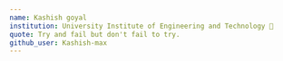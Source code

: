 ```yaml
---
name: Kashish goyal
institution: University Institute of Engineering and Technology 🚩
quote: Try and fail but don't fail to try.
github_user: Kashish-max
---
```

